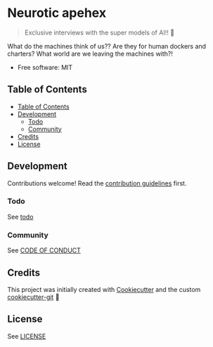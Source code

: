 # Neurotic apehex

> Exclusive interviews with the super models of AI!! :robot:

What do the machines think of us?? Are they for human dockers and charters? What world are we leaving the machines with?!

* Free software: MIT

## Table of Contents

- [Table of Contents](#table-of-contents)
- [Development](#development)
  - [Todo](#todo)
  - [Community](#community)
- [Credits](#credits)
- [License](#license)

## Development

Contributions welcome! Read the [contribution guidelines](CONTRIBUTING.md) first.

### Todo

See [todo](TODO.md)

### Community

See [CODE OF CONDUCT](CODE_OF_CONDUCT.md)

## Credits

This project was initially created with [Cookiecutter][cookiecutter] and the custom [cookiecutter-git][cookiecutter-git] :cookie:

## License

See [LICENSE](LICENSE)

[cookiecutter]: https://github.com/audreyr/cookiecutter
[cookiecutter-git]: https://github.com/apehex/cookiecutter-git
